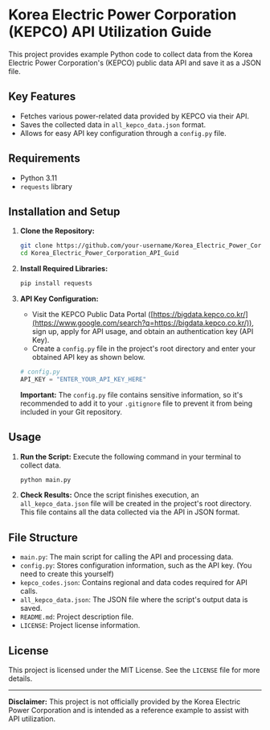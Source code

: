# Korea Electric Power Corporation (KEPCO) API Utilization Guide

This project provides example Python code to collect data from the Korea Electric Power Corporation's (KEPCO) public data API and save it as a JSON file.

## Key Features

  - Fetches various power-related data provided by KEPCO via their API.
  - Saves the collected data in `all_kepco_data.json` format.
  - Allows for easy API key configuration through a `config.py` file.

## Requirements

  - Python 3.11
  - `requests` library

## Installation and Setup

1.  **Clone the Repository:**

    ```bash
    git clone https://github.com/your-username/Korea_Electric_Power_Corporation_API_Guid.git
    cd Korea_Electric_Power_Corporation_API_Guid
    ```

2.  **Install Required Libraries:**

    ```bash
    pip install requests
    ```

3.  **API Key Configuration:**

      - Visit the KEPCO Public Data Portal ([https://bigdata.kepco.co.kr/](https://www.google.com/search?q=https://bigdata.kepco.co.kr/)), sign up, apply for API usage, and obtain an authentication key (API Key).
      - Create a `config.py` file in the project's root directory and enter your obtained API key as shown below.

    <!-- end list -->

    ```python
    # config.py
    API_KEY = "ENTER_YOUR_API_KEY_HERE"
    ```

    **Important:** The `config.py` file contains sensitive information, so it's recommended to add it to your `.gitignore` file to prevent it from being included in your Git repository.

## Usage

1.  **Run the Script:**
    Execute the following command in your terminal to collect data.

    ```bash
    python main.py
    ```

2.  **Check Results:**
    Once the script finishes execution, an `all_kepco_data.json` file will be created in the project's root directory. This file contains all the data collected via the API in JSON format.

## File Structure

  - `main.py`: The main script for calling the API and processing data.
  - `config.py`: Stores configuration information, such as the API key. (You need to create this yourself)
  - `kepco_codes.json`: Contains regional and data codes required for API calls.
  - `all_kepco_data.json`: The JSON file where the script's output data is saved.
  - `README.md`: Project description file.
  - `LICENSE`: Project license information.

## License

This project is licensed under the MIT License. See the `LICENSE` file for more details.

-----

**Disclaimer:** This project is not officially provided by the Korea Electric Power Corporation and is intended as a reference example to assist with API utilization.
